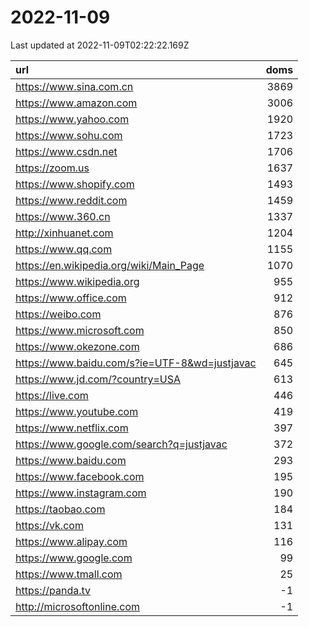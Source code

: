 # 2022-11-09

<!-- BEGIN -->
Last updated at 2022-11-09T02:22:22.169Z

url | doms
:- | -:
https://www.sina.com.cn | 3869
https://www.amazon.com | 3006
https://www.yahoo.com | 1920
https://www.sohu.com | 1723
https://www.csdn.net | 1706
https://zoom.us | 1637
https://www.shopify.com | 1493
https://www.reddit.com | 1459
https://www.360.cn | 1337
http://xinhuanet.com | 1204
https://www.qq.com | 1155
https://en.wikipedia.org/wiki/Main_Page | 1070
https://www.wikipedia.org | 955
https://www.office.com | 912
https://weibo.com | 876
https://www.microsoft.com | 850
https://www.okezone.com | 686
https://www.baidu.com/s?ie=UTF-8&wd=justjavac | 645
https://www.jd.com/?country=USA | 613
https://live.com | 446
https://www.youtube.com | 419
https://www.netflix.com | 397
https://www.google.com/search?q=justjavac | 372
https://www.baidu.com | 293
https://www.facebook.com | 195
https://www.instagram.com | 190
https://taobao.com | 184
https://vk.com | 131
https://www.alipay.com | 116
https://www.google.com | 99
https://www.tmall.com | 25
https://panda.tv | -1
http://microsoftonline.com | -1
<!-- END -->
